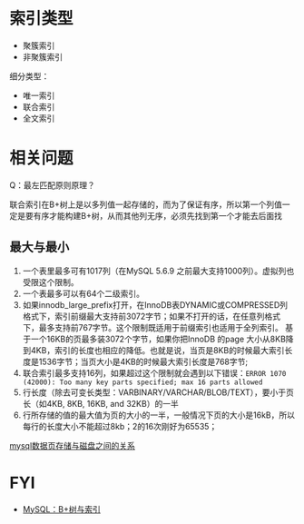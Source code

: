 # 索引类型

- 聚簇索引
- 非聚簇索引

细分类型：
- 唯一索引
- 联合索引
- 全文索引


# 相关问题
Q：最左匹配原则原理？

联合索引在B+树上是以多列值一起存储的，而为了保证有序，所以第一个列值一定是要有序才能构建B+树，从而其他列无序，必须先找到第一个才能去后面找

## 最大与最小

1. 一个表里最多可有1017列（在MySQL 5.6.9 之前最大支持1000列）。虚拟列也受限这个限制。
2. 一个表最多可以有64个二级索引。
3. 如果innodb_large_prefix打开，在InnoDB表DYNAMIC或COMPRESSED列格式下，索引前缀最大支持前3072字节；如果不打开的话，在任意列格式下，最多支持前767字节。这个限制既适用于前缀索引也适用于全列索引。
基于一个16KB的页最多装3072个字节，如果你把InnoDB 的page 大小从8KB降到4KB，索引的长度也相应的降低。也就是说，当页是8KB的时候最大索引长度是1536字节；当页大小是4KB的时候最大索引长度是768字节;
4. 联合索引最多支持16列，如果超过这个限制就会遇到以下错误：`ERROR 1070 (42000): Too many key parts specified; max 16 parts allowed`
5. 行长度（除去可变长类型：VARBINARY/VARCHAR/BLOB/TEXT），要小于页长（如4KB, 8KB, 16KB, and 32KB）的一半
6. 行所存储的值的最大值为页的大小的一半，一般情况下页的大小是16kB，所以每行的长度大小不能超过8kb；2的16次刚好为65535；

[mysql数据页存储与磁盘之间的关系](https://blog.csdn.net/zztIsGood/article/details/84783370)

# FYI

- [MySQL：B+树与索引](https://zhuanlan.zhihu.com/p/141462157)